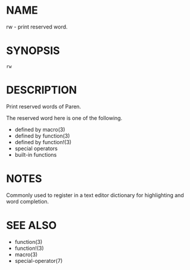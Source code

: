 # NAME
rw - print reserved word.

# SYNOPSIS

    rw

# DESCRIPTION
Print reserved words of Paren.

The reserved word here is one of the following.

- defined by macro(3)
- defined by function(3)
- defined by function!(3)
- special operators
- built-in functions

# NOTES
Commonly used to register in a text editor dictionary for highlighting and word completion.

# SEE ALSO
- function(3)
- function!(3)
- macro(3)
- special-operator(7)
